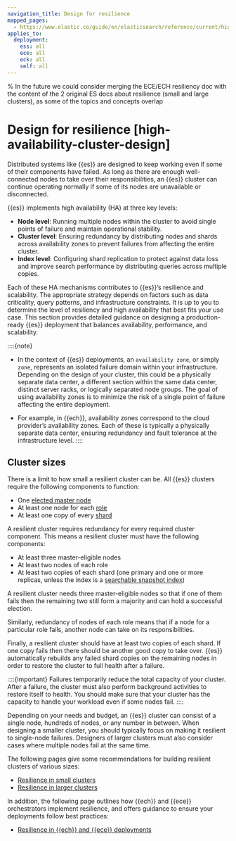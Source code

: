 ```yaml
---
navigation_title: Design for resilience
mapped_pages:
  - https://www.elastic.co/guide/en/elasticsearch/reference/current/high-availability-cluster-design.html
applies_to:
  deployment:
    ess: all
    ece: all
    eck: all
    self: all
---
```


% In the future we could consider merging the ECE/ECH resiliency doc with the content of the 2 original ES docs about resilience (small and large clusters), as some of the topics and concepts overlap
# Design for resilience [high-availability-cluster-design]

Distributed systems like {{es}} are designed to keep working even if some of their components have failed. As long as there are enough well-connected nodes to take over their responsibilities, an {{es}} cluster can continue operating normally if some of its nodes are unavailable or disconnected.

{{es}} implements high availability (HA) at three key levels:

* **Node level**: Running multiple nodes within the cluster to avoid single points of failure and maintain operational stability.
* **Cluster level**: Ensuring redundancy by distributing nodes and shards across availability zones to prevent failures from affecting the entire cluster.
* **Index level**: Configuring shard replication to protect against data loss and improve search performance by distributing queries across multiple copies.

Each of these HA mechanisms contributes to {{es}}’s resilience and scalability. The appropriate strategy depends on factors such as data criticality, query patterns, and infrastructure constraints. It is up to you to determine the level of resiliency and high availability that best fits your use case. This section provides detailed guidance on designing a production-ready {{es}} deployment that balances availability, performance, and scalability.

::::{note}
* In the context of {{es}} deployments, an `availability zone`, or simply `zone`, represents an isolated failure domain within your infrastructure. Depending on the design of your cluster, this could be a physically separate data center, a different section within the same data center, distinct server racks, or logically separated node groups. The goal of using availability zones is to minimize the risk of a single point of failure affecting the entire deployment.

* For example, in {{ech}}, availability zones correspond to the cloud provider’s availability zones. Each of these is typically a physically separate data center, ensuring redundancy and fault tolerance at the infrastructure level.
::::

## Cluster sizes

There is a limit to how small a resilient cluster can be. All {{es}} clusters require the following components to function:

* One [elected master node](../distributed-architecture/discovery-cluster-formation/modules-discovery-quorums.md)
* At least one node for each [role](elasticsearch://reference/elasticsearch/configuration-reference/node-settings.md)
* At least one copy of every [shard](../../deploy-manage/index.md)

A resilient cluster requires redundancy for every required cluster component. This means a resilient cluster must have the following components:

* At least three master-eligible nodes
* At least two nodes of each role
* At least two copies of each shard (one primary and one or more replicas, unless the index is a [searchable snapshot index](../tools/snapshot-and-restore/searchable-snapshots.md))

A resilient cluster needs three master-eligible nodes so that if one of them fails then the remaining two still form a majority and can hold a successful election.

Similarly, redundancy of nodes of each role means that if a node for a particular role fails, another node can take on its responsibilities.

Finally, a resilient cluster should have at least two copies of each shard. If one copy fails then there should be another good copy to take over. {{es}} automatically rebuilds any failed shard copies on the remaining nodes in order to restore the cluster to full health after a failure.

::::{important}
Failures temporarily reduce the total capacity of your cluster. After a failure, the cluster must also perform background activities to restore itself to health. You should make sure that your cluster has the capacity to handle your workload even if some nodes fail.
::::

Depending on your needs and budget, an {{es}} cluster can consist of a single node, hundreds of nodes, or any number in between. When designing a smaller cluster, you should typically focus on making it resilient to single-node failures. Designers of larger clusters must also consider cases where multiple nodes fail at the same time.

The following pages give some recommendations for building resilient clusters of various sizes:

* [Resilience in small clusters](availability-and-resilience/resilience-in-small-clusters.md)
* [Resilience in larger clusters](availability-and-resilience/resilience-in-larger-clusters.md)

In addition, the following page outlines how {{ech}} and {{ece}} orchestrators implement resilience, and offers guidance to ensure your deployments follow best practices:

* [Resilience in {{ech}} and {{ece}} deployments](./availability-and-resilience/resilience-in-ech.md)
